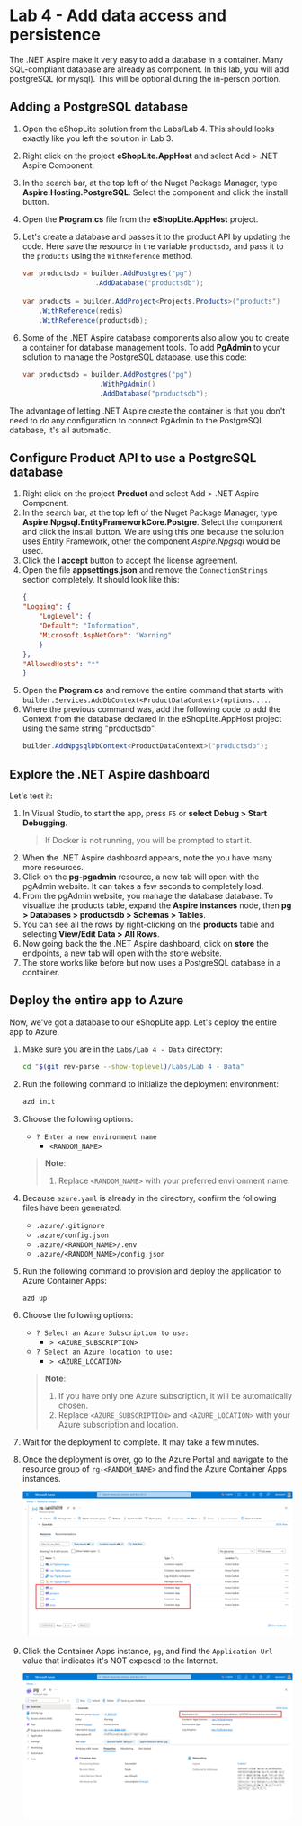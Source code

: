 # Lab 4 - Add data access and persistence

The .NET Aspire make it very easy to add a database in a container. Many SQL-compliant database are already as component. In this lab, you will add postgreSQL (or mysql). This will be optional during the in-person portion.

## Adding a PostgreSQL database

1. Open the eShopLite solution from the Labs/Lab 4. This should looks exactly like you left the solution in Lab 3.
1. Right click on the project **eShopLite.AppHost** and select  Add > .NET Aspire Component. 
1. In the search bar, at the top left of the Nuget Package Manager, type **Aspire.Hosting.PostgreSQL**. Select the component and click the install button.
1. Open the **Program.cs** file from the **eShopLite.AppHost** project.
1. Let's create a database and passes it to the product API by updating the code. Here save the resource in the variable `productsdb`, and pass it to the `products` using the `WithReference` method.
	
	``` csharp
	var productsdb = builder.AddPostgres("pg")
                      .AddDatabase("productsdb");

	var products = builder.AddProject<Projects.Products>("products")
		.WithReference(redis)
		.WithReference(productsdb);
	```
1. Some of the .NET Aspire database components also allow you to create a container for database management tools. To add **PgAdmin** to your solution to manage the PostgreSQL database, use this code:
   ``` csharp
   var productsdb = builder.AddPostgres("pg")
                      .WithPgAdmin()
                      .AddDatabase("productsdb");
   ```	

The advantage of letting .NET Aspire create the container is that you don't need to do any configuration to connect PgAdmin to the PostgreSQL database, it's all automatic.


## Configure Product API to use a PostgreSQL database

1. Right click on the project **Product** and select  Add > .NET Aspire Component. 
1. In the search bar, at the top left of the Nuget Package Manager, type **Aspire.Npgsql.EntityFrameworkCore.Postgre**. Select the component and click the install button. We are using this one because the solution uses Entity Framework, other the component *Aspire.Npgsql* would be used.
1. Click the **I accept** button to accept the license agreement.
1. Open the file **appsettings.json** and remove the `ConnectionStrings` section completely. It should look like this:
	``` json
	{
	"Logging": {
		"LogLevel": {
		"Default": "Information",
		"Microsoft.AspNetCore": "Warning"
		}
	},
	"AllowedHosts": "*"
	}
	```
1. Open the **Program.cs** and remove the entire command that starts with `builder.Services.AddDbContext<ProductDataContext>(options....`.
1. Where the previous command was, add the following code to add the Context from the database declared in the eShopLite.AppHost project using the same string "productsdb".
	``` csharp
	builder.AddNpgsqlDbContext<ProductDataContext>("productsdb");
	``` 

## Explore the .NET Aspire dashboard

Let's test it:
1. In Visual Studio, to start the app, press `F5` or **select Debug > Start Debugging**.
	> If Docker is not running, you will be prompted to start it.
1. When the .NET Aspire dashboard appears, note the you have many more resources. 
1. Click on the **pg-pgadmin** resource, a new tab will open with the pgAdmin website. It can takes a few seconds to completely load.
1. From the pgAdmin website, you manage the database database. To visualize the products table, expand the **Aspire instances** node, then **pg > Databases > productsdb > Schemas > Tables**.
1. You can see all the rows by right-clicking on the **products** table and selecting **View/Edit Data > All Rows**.
1. Now going back the the .NET Aspire dashboard, click on **store** the endpoints, a new tab will open with the store website.
1. The store works like before but now uses a PostgreSQL database in a container.

## Deploy the entire app to Azure

Now, we've got a database to our eShopLite app. Let's deploy the entire app to Azure.

1. Make sure you are in the `Labs/Lab 4 - Data` directory:

    ```bash
    cd "$(git rev-parse --show-toplevel)/Labs/Lab 4 - Data"
    ```

1. Run the following command to initialize the deployment environment:

    ```bash
    azd init
    ```

1. Choose the following options:

   - `? Enter a new environment name`
     - `<RANDOM_NAME>`

   > **Note**:
   > 
   > 1. Replace `<RANDOM_NAME>` with your preferred environment name.

1. Because `azure.yaml` is already in the directory, confirm the following files have been generated:

   - `.azure/.gitignore`
   - `.azure/config.json`
   - `.azure/<RANDOM_NAME>/.env`
   - `.azure/<RANDOM_NAME>/config.json`

1. Run the following command to provision and deploy the application to Azure Container Apps:

    ```bash
    azd up
    ```

1. Choose the following options:

   - `? Select an Azure Subscription to use:`
     - `> <AZURE_SUBSCRIPTION>`
   - `? Select an Azure location to use:`
     - `> <AZURE_LOCATION>`

   > **Note**:
   > 
   > 1. If you have only one Azure subscription, it will be automatically chosen.
   > 1. Replace `<AZURE_SUBSCRIPTION>` and `<AZURE_LOCATION>` with your Azure subscription and location.

1. Wait for the deployment to complete. It may take a few minutes.
1. Once the deployment is over, go to the Azure Portal and navigate to the resource group of `rg-<RANDOM_NAME>` and find the Azure Container Apps instances.

   ![Lab 4 - Data - results](./images/lab04-01.png)

1. Click the Container Apps instance, `pg`, and find the `Application Url` value that indicates it's NOT exposed to the Internet.

   ![Lab 4 - Data - PostgreSQL container](./images/lab04-02.png)
